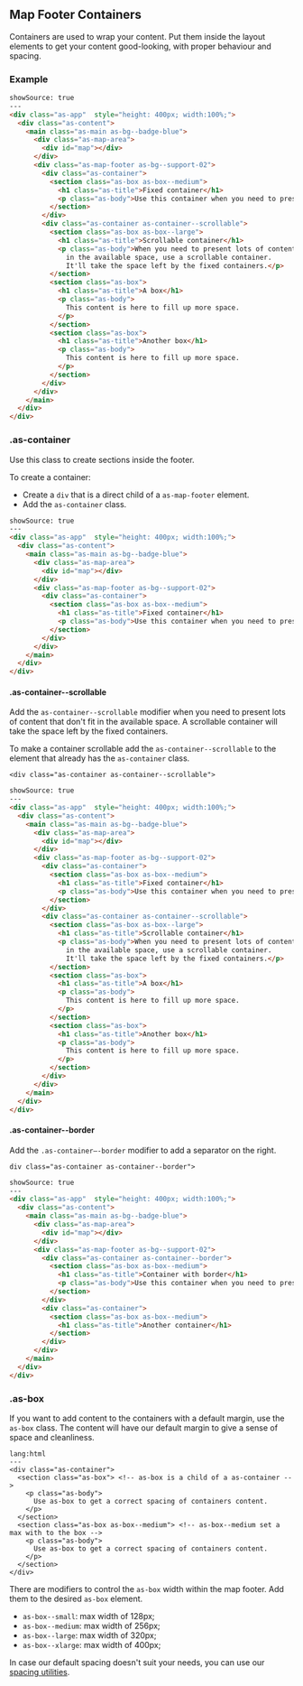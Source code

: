 ## Map Footer Containers

Containers are used to wrap your content. Put them inside the layout elements to get your content good-looking, with proper behaviour and spacing.

### Example

```html
showSource: true
---
<div class="as-app"  style="height: 400px; width:100%;">
  <div class="as-content">
    <main class="as-main as-bg--badge-blue">
      <div class="as-map-area">
        <div id="map"></div>
      </div>
      <div class="as-map-footer as-bg--support-02">
        <div class="as-container">
          <section class="as-box as-box--medium">
            <h1 class="as-title">Fixed container</h1>
            <p class="as-body">Use this container when you need to present fixed content.</p>
          </section>
        </div>
        <div class="as-container as-container--scrollable">
          <section class="as-box as-box--large">
            <h1 class="as-title">Scrollable container</h1>
            <p class="as-body">When you need to present lots of content that don't fit
              in the available space, use a scrollable container.
              It'll take the space left by the fixed containers.</p>
          </section>
          <section class="as-box">
            <h1 class="as-title">A box</h1>
            <p class="as-body">
              This content is here to fill up more space.
            </p>
          </section>
          <section class="as-box">
            <h1 class="as-title">Another box</h1>
            <p class="as-body">
              This content is here to fill up more space.
            </p>
          </section>
        </div>
      </div>
    </main>
  </div>
</div>
```

### .as-container

Use this class to create sections inside the footer.

To create a container:
- Create a `div` that is a direct child of a `as-map-footer` element.
- Add the `as-container` class.

```html
showSource: true
---
<div class="as-app"  style="height: 400px; width:100%;">
  <div class="as-content">
    <main class="as-main as-bg--badge-blue">
      <div class="as-map-area">
        <div id="map"></div>
      </div>
      <div class="as-map-footer as-bg--support-02">
        <div class="as-container">
          <section class="as-box as-box--medium">
            <h1 class="as-title">Fixed container</h1>
            <p class="as-body">Use this container when you need to present fixed content.</p>
          </section>
        </div>
      </div>
    </main>
  </div>
</div>
```

#### .as-container-\-scrollable

Add the `as-container--scrollable` modifier when you need to present lots of content that don't fit in the available space. A scrollable container will take the space left by the fixed containers.

To make a container scrollable add the `as-container--scrollable` to the element that already has the `as-container` class.

`<div class="as-container as-container--scrollable">`

```html
showSource: true
---
<div class="as-app"  style="height: 400px; width:100%;">
  <div class="as-content">
    <main class="as-main as-bg--badge-blue">
      <div class="as-map-area">
        <div id="map"></div>
      </div>
      <div class="as-map-footer as-bg--support-02">
        <div class="as-container">
          <section class="as-box as-box--medium">
            <h1 class="as-title">Fixed container</h1>
            <p class="as-body">Use this container when you need to present fixed content.</p>
          </section>
        </div>
        <div class="as-container as-container--scrollable">
          <section class="as-box as-box--large">
            <h1 class="as-title">Scrollable container</h1>
            <p class="as-body">When you need to present lots of content that don't fit
              in the available space, use a scrollable container.
              It'll take the space left by the fixed containers.</p>
          </section>
          <section class="as-box">
            <h1 class="as-title">A box</h1>
            <p class="as-body">
              This content is here to fill up more space.
            </p>
          </section>
          <section class="as-box">
            <h1 class="as-title">Another box</h1>
            <p class="as-body">
              This content is here to fill up more space.
            </p>
          </section>
        </div>
      </div>
    </main>
  </div>
</div>
```

#### .as-container-\-border


Add the `.as-container–-border` modifier to add a separator on the right.

`div class="as-container as-container--border">`

```html
showSource: true
---
<div class="as-app"  style="height: 400px; width:100%;">
  <div class="as-content">
    <main class="as-main as-bg--badge-blue">
      <div class="as-map-area">
        <div id="map"></div>
      </div>
      <div class="as-map-footer as-bg--support-02">
        <div class="as-container as-container--border">
          <section class="as-box as-box--medium">
            <h1 class="as-title">Container with border</h1>
            <p class="as-body">Use this container when you need to present a container with a border.</p>
          </section>
        </div>
        <div class="as-container">
          <section class="as-box as-box--medium">
            <h1 class="as-title">Another container</h1>
          </section>
        </div>
      </div>
    </main>
  </div>
</div>
```

### .as-box

If you want to add content to the containers with a default margin, use the `as-box` class. The content will have our default margin to give a sense of space and cleanliness.

```code
lang:html
---
<div class="as-container">
  <section class="as-box"> <!-- as-box is a child of a as-container -->
    <p class="as-body">
      Use as-box to get a correct spacing of containers content.
    </p>
  </section>
  <section class="as-box as-box--medium"> <!-- as-box--medium set a max with to the box -->
    <p class="as-body">
      Use as-box to get a correct spacing of containers content.
    </p>
  </section>
</div>
```

There are modifiers to control the `as-box` width within the map footer. Add them to the desired `as-box` element.

- `as-box--small`: max width of 128px;
- `as-box--medium`: max width of 256px;
- `as-box--large`: max width of 320px;
- `as-box--xlarge`: max width of 400px;

In case our default spacing doesn't suit your needs, you can use our [spacing utilities](/styles/utilities).
